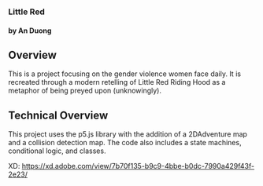 ### Little Red
#### by An Duong


## Overview
This is a project focusing on the gender violence women face daily. It is recreated through a modern retelling of Little Red Riding Hood as a metaphor of being preyed upon (unknowingly). 


  

## Technical Overview
This project uses the p5.js library with the addition of a 2DAdventure map and a collision detection map. The code also includes a state machines, conditional logic, and classes. 

XD: https://xd.adobe.com/view/7b70f135-b9c9-4bbe-b0dc-7990a429f43f-2e23/
